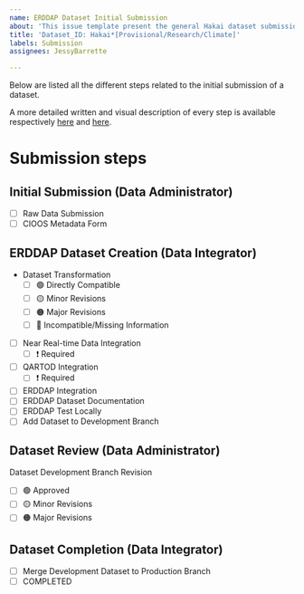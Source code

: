 ```yaml
---
name: ERDDAP Dataset Initial Submission
about: 'This issue template present the general Hakai dataset submission workflow. '
title: 'Dataset_ID: Hakai*[Provisional/Research/Climate]'
labels: Submission
assignees: JessyBarrette

---
```


Below are listed all the different steps related to the initial submission of a dataset. 

A more detailed written and visual description of every step is available respectively 
[here](https://docs.google.com/document/d/1QMU0skj7kWbxuS_cVUNkTYZSeqpa1lVsK7WJvC4hMyA/edit?usp=sharing) and [here](https://lucid.app/lucidchart/invitations/accept/ae8530a5-4a8f-435e-b17a-60aab0773f2f). 

# Submission steps
## Initial Submission (Data Administrator)
- [ ] Raw Data Submission
- [ ] CIOOS Metadata Form 

## ERDDAP Dataset Creation (Data Integrator)
- Dataset Transformation 
    - [ ] :green_circle: Directly Compatible
    - [ ] :yellow_circle: Minor Revisions
    - [ ] :orange_circle: Major Revisions
    - [ ] :red_circle:  Incompatible/Missing Information
- [ ] Near Real-time Data Integration 
    - [ ] :heavy_exclamation_mark: Required
- [ ] QARTOD Integration 
    - [ ] :heavy_exclamation_mark: Required
- [ ] ERDDAP Integration 
- [ ] ERDDAP Dataset Documentation 
- [ ] ERDDAP Test Locally 
- [ ] Add Dataset to Development Branch
## Dataset Review (Data Administrator)
Dataset Development Branch Revision 
- [ ] :green_circle: Approved
- [ ] :yellow_circle: Minor Revisions
- [ ] :orange_circle: Major Revisions

## Dataset Completion (Data Integrator)
- [ ] Merge Development Dataset to Production Branch 
- [ ] COMPLETED
